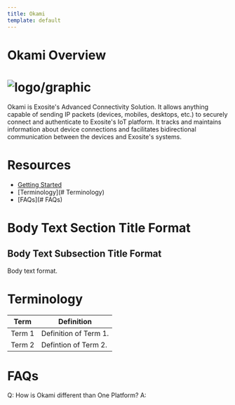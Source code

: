```yaml
---
title: Okami
template: default
---
```


# Okami Overview

# ![logo/graphic](insert_logo/graphic_if_applicable)

<Provide a statement of purpose for the document.> Okami is Exosite's Advanced Connectivity Solution. It allows anything capable of sending IP packets (devices, mobiles, desktops, etc.) to securely connect and authenticate to Exosite's IoT platform. It tracks and maintains information about device connections and facilitates bidirectional communication between the devices and Exosite's systems.

# Resources

* [Getting Started](getting_started)
* [Terminology](# Terminology)
* [FAQs](# FAQs)

# Body Text Section Title Format

## Body Text Subsection Title Format

Body text format.

# Terminology

| Term          | Definition    |
| ------------- | ------------- |
| Term 1  | Definition of Term 1.  |
| Term 2  | Defintion of Term 2.  |

# FAQs

Q: How is Okami different than One Platform?
A: 
